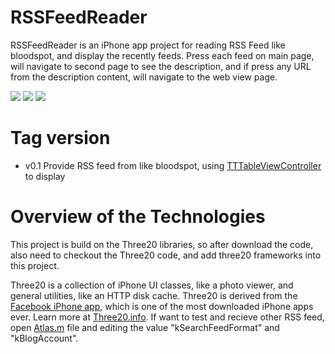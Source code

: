 RSSFeedReader
=============

RSSFeedReader is an iPhone app project for reading RSS Feed like bloodspot, and display the recently feeds. Press each feed on main page, will navigate to second page to see the description, and if press any URL from the description content, will navigate to the web view page. 

[![](http://lh3.ggpht.com/_o0UBy3yU5EE/TR9AblkBYsI/AAAAAAAABtU/rP9I5ADiGyw/s288/Screen%20shot%202011-01-01%20at%20%E4%B8%8B%E5%8D%8810.50.16.png)](http://lh3.ggpht.com/_o0UBy3yU5EE/TR9AblkBYsI/AAAAAAAABtU/rP9I5ADiGyw/s288/Screen%20shot%202011-01-01%20at%20%E4%B8%8B%E5%8D%8810.50.16.png)
[![](http://lh5.ggpht.com/_o0UBy3yU5EE/TR9AbXDsinI/AAAAAAAABtQ/RJdpX0HXTPk/s288/Screen%20shot%202011-01-01%20at%20%E4%B8%8B%E5%8D%8810.51.01.png)](http://lh5.ggpht.com/_o0UBy3yU5EE/TR9AbXDsinI/AAAAAAAABtQ/RJdpX0HXTPk/s288/Screen%20shot%202011-01-01%20at%20%E4%B8%8B%E5%8D%8810.51.01.png)
[![](http://lh4.ggpht.com/_o0UBy3yU5EE/TR9AbefjJcI/AAAAAAAABtM/NpP_rZMUP4o/s288/Screen%20shot%202011-01-01%20at%20%E4%B8%8B%E5%8D%8810.51.19.png)](http://lh4.ggpht.com/_o0UBy3yU5EE/TR9AbefjJcI/AAAAAAAABtM/NpP_rZMUP4o/s288/Screen%20shot%202011-01-01%20at%20%E4%B8%8B%E5%8D%8810.51.19.png)

Tag version
======

* v0.1 Provide RSS feed from like bloodspot, using [TTTableViewController][] to display 

Overview of the Technologies
========================

This project is build on the Three20 libraries, so after download the code, also need to checkout the Three20 code, and add three20 frameworks into this project.

Three20 is a collection of iPhone UI classes, like a photo viewer, and general utilities, like an HTTP disk cache. Three20 is derived from the [Facebook iPhone app][], which is one of the most downloaded iPhone apps ever. Learn more at [Three20.info][]. 
If want to test and recieve other RSS feed, open [Atlas.m][] file and editing the value "kSearchFeedFormat" and "kBlogAccount".

[Facebook iPhone app]: http://phobos.apple.com/WebObjects/MZStore.woa/wa/viewSoftware?id=284882215&mt=8
[Three20.info]: http://Three20.info
[TTTableViewController]: https://github.com/facebook/three20/blob/master/src/Three20UI/Headers/TTTableViewController.h
[Atlas.m]: https://github.com/edwardinubuntu/RSSFeedReader/blob/master/Classes/Atlas.m
